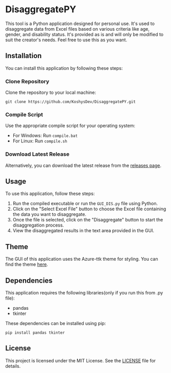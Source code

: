 # DisaggregatePY

This tool is a Python application designed for personal use. It's used to disaggregate data from Excel files based on various criteria like age, gender, and disability status. It's provided as is and will only be modified to suit the creator's needs. Feel free to use this as you want.

## Installation

You can install this application by following these steps:

### Clone Repository

Clone the repository to your local machine:

```
git clone https://github.com/KoshysDev/DisaggregatePY.git
```


### Compile Script

Use the appropriate compile script for your operating system:

- For Windows: Run `compile.bat`
- For Linux: Run `compile.sh`

### Download Latest Release

Alternatively, you can download the latest release from the [releases page](<https://github.com/KoshysDev/DisaggregatePY/releases>).

## Usage

To use this application, follow these steps:

1. Run the compiled executable or run the `GUI_DIS.py` file using Python.
2. Click on the "Select Excel File" button to choose the Excel file containing the data you want to disaggregate.
3. Once the file is selected, click on the "Disaggregate" button to start the disaggregation process.
4. View the disaggregated results in the text area provided in the GUI.

## Theme

The GUI of this application uses the Azure-ttk theme for styling. You can find the theme [here](https://github.com/rdbende/Azure-ttk-theme).

## Dependencies

This application requires the following libraries(only if you run this from .py file):

- pandas
- tkinter

These dependencies can be installed using pip:

```
pip install pandas tkinter
```

## License

This project is licensed under the MIT License. See the [LICENSE](LICENSE) file for details.

